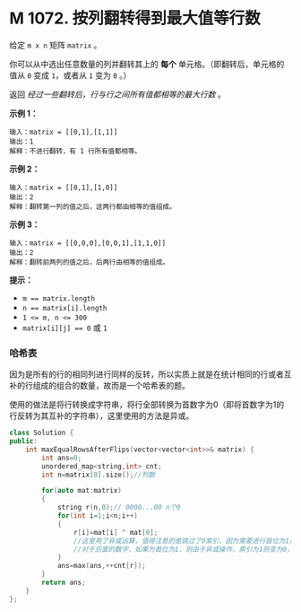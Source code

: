 # M 1072. 按列翻转得到最大值等行数

给定 `m x n` 矩阵 `matrix` 。

你可以从中选出任意数量的列并翻转其上的 **每个** 单元格。（即翻转后，单元格的值从 `0` 变成 `1`，或者从 `1` 变为 `0` 。）

返回 *经过一些翻转后，行与行之间所有值都相等的最大行数* 。

 



**示例 1：**

```
输入：matrix = [[0,1],[1,1]]
输出：1
解释：不进行翻转，有 1 行所有值都相等。
```

**示例 2：**

```
输入：matrix = [[0,1],[1,0]]
输出：2
解释：翻转第一列的值之后，这两行都由相等的值组成。
```

**示例 3：**

```
输入：matrix = [[0,0,0],[0,0,1],[1,1,0]]
输出：2
解释：翻转前两列的值之后，后两行由相等的值组成。
```

 

**提示：**

- `m == matrix.length`
- `n == matrix[i].length`
- `1 <= m, n <= 300`
- `matrix[i][j] == 0` 或 `1`



### 哈希表

因为是所有的行的相同列进行同样的反转，所以实质上就是在统计相同的行或者互补的行组成的组合的数量，故而是一个哈希表的题。

使用的做法是将行转换成字符串，将行全部转换为首数字为0（即将首数字为1的行反转为其互补的字符串），这里使用的方法是异或。

```cpp
class Solution {
public:
    int maxEqualRowsAfterFlips(vector<vector<int>>& matrix) {
        int ans=0;
        unordered_map<string,int> cnt;
        int n=matrix[0].size();//列数

        for(auto mat:matrix)
        {
            string r(n,0);// 0000...00 n个0
            for(int i=1;i<n;i++)
            {
                r[i]=mat[i] ^ mat[0];
                //这里用了异或运算，值得注意的是跳过了0索引，因为需要进行首位为1反转，所以0索引一定为0
                //对于后面的数字，如果为首位为1，则由于异或操作，索引为1则变为0，索引为0则变为1
            }
            ans=max(ans,++cnt[r]);
        }
        return ans;
    }
};
```


